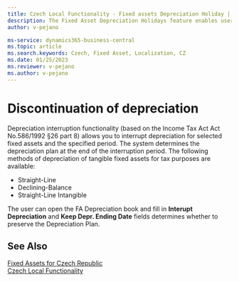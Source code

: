 ```yaml
---
title: Czech Local Functionality - Fixed assets Depreciation Holiday | Microsoft Docs
description: The Fixed Asset Depreciation Holidays feature enables user to discontinue depreciation for selected fixed assets and for specified periods.
author: v-pejano

ms-service: dynamics365-business-central
ms.topic: article
ms.search.keywords: Czech, Fixed Asset, Localization, CZ
ms.date: 01/25/2023
ms.reviewer: v-pejano
ms.author: v-pejano
---
```


# Discontinuation of depreciation

Depreciation interruption functionality (based on the Income Tax Act Act No.586/1992 §26 part 8) allows you to interrupt depreciation for selected fixed assets and the specified period. The system determines the depreciation plan at the end of the interruption period.
The following methods of depreciation of tangible fixed assets for tax purposes are available:  

- Straight-Line
- Declining-Balance
- Straight-Line Intangible

The user can open the FA Depreciation book and fill in **Interupt Depreciation** and **Keep Depr. Ending Date** fields determines whether to preserve the Depreciation Plan.

## See Also

[Fixed Assets for Czech Republic](ui-extensions-fixed-asset-localization-cz.md)  
[Czech Local Functionality](czech-local-functionality.md)  
